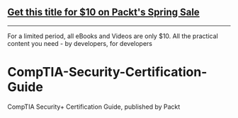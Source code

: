 ## [Get this title for $10 on Packt's Spring Sale](https://www.packt.com/B11168?utm_source=github&utm_medium=packt-github-repo&utm_campaign=spring_10_dollar_2022)
-----
For a limited period, all eBooks and Videos are only $10. All the practical content you need \- by developers, for developers

# CompTIA-Security-Certification-Guide
CompTIA Security+ Certification Guide, published by Packt

